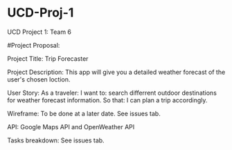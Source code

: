 # UCD-Proj-1
UCD Project 1: Team 6


#Project Proposal:


Project Title: Trip Forecaster

Project Description: This app will give you a detailed weather forecast of the user's chosen loction.  

User Story: As a traveler: I want to: search differrent outdoor destinations for weather forecast information.
                           So that: I can plan a trip accordingly.

Wireframe: To be done at a later date. See issues tab.

API: Google Maps API and OpenWeather API

Tasks breakdown: See issues tab.
